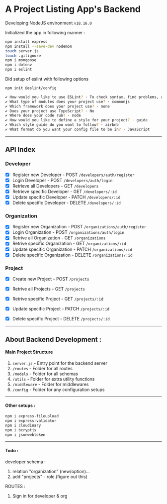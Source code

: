 # A Project Listing App's Backend

Developing NodeJS environment `v18.16.0`

Initialized the app in following manner : 

```bash
npm install express
npm install --save-dev nodemon
touch server.js
touch .gitignore
npm i mongoose
npm i dotenv
npm i eslint 
```

Did setup of eslint with following options 
```bash
npm init @eslint/config
```

```bash
✔ How would you like to use ESLint? · To check syntax, find problems, and enforce code style
✔ What type of modules does your project use? · commonjs
✔ Which framework does your project use? · none
✔ Does your project use TypeScript? · No 
✔ Where does your code run? · node
✔ How would you like to define a style for your project? · guide
✔ Which style guide do you want to follow? · airbnb
✔ What format do you want your config file to be in? · JavaScript
```

---

## API Index 

### Developer


- [x] Register new Developer - POST `/developers/auth/register`
- [x] Login Developer - POST `/developers/auth/login`
- [x] Retrieve all Developers - GET `/developers`
- [x] Retrieve specific Developer - GET `/developers/:id`
- [x] Update specific Developer - PATCH `/developers/:id`
- [x] Delete specific Developer - DELETE `/developers/:id`

### Organization

- [x] Register new Organization - POST `/organizations/auth/register`
- [x] Login Organization - POST `/organizations/auth/login`
- [x] Retrive all Organization - GET `/organizations`
- [x] Retrive specific Organization - GET `/organizations/:id`
- [x] Update specific Organization - PATCH `/organizations/:id`
- [x] Delete specific Organization - DELETE `/organizations/:id`

### Project

- [x] Create new Project - POST `/projects`
- [x] Retrive all Projects - GET `/projects`
- [x] Retrive specific Project - GET `/projects/:id`
- [x] Update specific Project - PATCH `/projects/:id`
- [x] Delete specific Project - DELETE `/projects/:id`


---

## About Backend Development :

#### Main Project Structure 

1. `server.js` - Entry point for the backend server
2. `/routes` - Folder for all routes
3. `/models` - Folder for all schemas 
4. `/utils` - Folder for extra utility functions
5. `/middleware` - Folder for middlewares
6. `/config` - Folder for any configuration setups

---

#### Other setups :

```bash
npm i express-fileupload
npm i express-validator
npm i cloudinary
npm i bcryptjs 
npm i jsonwebtoken
```

---

#### Todo :

developer schema :
1. relation "organization" (new/option)...
2. add "projects" - role.(figure out this)

ROUTES :

1. Sign in for developer & org

